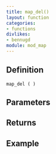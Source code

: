 ```yaml
---
title: map_del()
layout: function
categories:
- functions
divlikes:
- bennugd
module: mod_map
---
```


## Definition

    map_del ( )

## Parameters

## Returns

## Example
